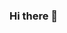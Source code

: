 ### Hi there 👋

<!--
**mplanckensteiner/mplanckensteiner** is a ✨ _special_ ✨ repository because its `README.md` (this file) appears on your GitHub profile.

Here are some ideas to get you started:

- 🔭 I’m currently working on Empanapp my second app on the App Store
- 🌱 I’m currently learning SwiftUI and improving my knowledge in Core Data
- 💬 Ask me about... my skills
- 📫 How to reach me: [Instagram](www.instagram.com/mplanckensteiner)
- ⚡ Fun fact: ... I am extremly positive and always with motivation to learn new things!
-->
